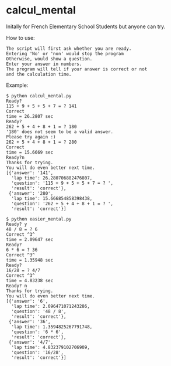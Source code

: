 # calcul_mental

Initally for French Elementary School Students but anyone can try.

How to use:

    The script will first ask whether you are ready. 
    Entering 'No' or 'non' would stop the program
    Otherwise, would show a question.
    Enter your answer in numbers.
    The program will tell if your answer is correct or not
    and the calculation time.

Example:
```
$ python calcul_mental.py
Ready?
115 + 9 + 5 + 5 + 7 = ? 141
Correct
time = 26.2807 sec
Ready?
262 + 5 + 4 + 8 + 1 = ? 180
'180' does not seem to be a valid answer.
Please try again :)
262 + 5 + 4 + 8 + 1 = ? 280
Correct
time = 15.6669 sec
Ready?n
Thanks for trying.
You will do even better next time.
[{'answer': '141',
  'lap time': 26.280706882476807,
  'question': '115 + 9 + 5 + 5 + 7 = ? ',
  'result': 'correct'},
 {'answer': '280',
  'lap time': 15.666854858398438,
  'question': '262 + 5 + 4 + 8 + 1 = ? ',
  'result': 'correct'}]

$ python easier_mental.py
Ready? y
48 / 8 = ? 6
Correct ^3^
time = 2.09647 sec
Ready?
6 * 6 = ? 36
Correct ^3^
time = 1.35948 sec
Ready?
16/28 = ? 4/7
Correct ^3^
time = 4.83238 sec
Ready? n
Thanks for trying.
You will do even better next time.
[{'answer': '6',
  'lap time': 2.096471071243286,
  'question': '48 / 8',
  'result': 'correct'},
 {'answer': '36',
  'lap time': 1.3594825267791748,
  'question': '6 * 6',
  'result': 'correct'},
 {'answer': '4/7',
  'lap time': 4.832379102706909,
  'question': '16/28',
  'result': 'correct'}]
```